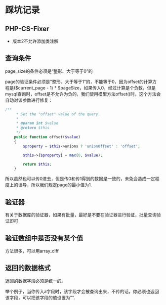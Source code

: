# 踩坑记录

## PHP-CS-Fixer

* 版本2不允许添加类注解

## 查询条件

page_size的条件必须是“整形、大于等于0”的

page的验证条件必须是“整形、大于等于1”的，不能等于0，因为offset的计算方程是($current_page - 1) * $pageSize，如果传入0，经过计算是个负数，但是mysql查询时，offset是不允许为负的，我们使用模型方法offset()时，这个方法会自动对该参数进行修复：

```php
/**
     * Set the "offset" value of the query.
     *
     * @param int $value
     * @return $this
     */
    public function offset($value)
    {
        $property = $this->unions ? 'unionOffset' : 'offset';

        $this->{$property} = max(0, $value);

        return $this;
    }
```

所以虽然也可以传0进去，但是传0和传1得到的数据是一致的，未免会造成一定程度上的误导，所以我们规定page的最小值为1.

## 验证器

有关于数据库的验证器，如果有批量，最好是不要在验证器进行验证，批量查询验证即可

## 验证数组中是否没有某个值

方法很多，可以用array_diff

## 返回的数据格式

返回的数据字段必须是统一的。

举个例子，当你传入a字段时，该字段才会被查询出来，不传的话，你必须也返回该字段，可以把该字段的值设置为"".